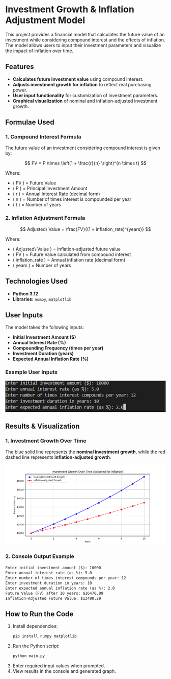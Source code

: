 # Investment Growth & Inflation Adjustment Model

This project provides a financial model that calculates the future value of an investment while considering compound interest and the effects of inflation. The model allows users to input their investment parameters and visualize the impact of inflation over time.

## Features

- **Calculates future investment value** using compound interest.
- **Adjusts investment growth for inflation** to reflect real purchasing power.
- **User input functionality** for customization of investment parameters.
- **Graphical visualization** of nominal and inflation-adjusted investment growth.

## Formulae Used

### 1. Compound Interest Formula

The future value of an investment considering compound interest is given by:

$$
FV = P \times \left(1 + \frac{r}{n} \right)^{n \times t}
$$

Where:

- \( FV \) = Future Value
- \( P \) = Principal Investment Amount
- \( r \) = Annual Interest Rate (decimal form)
- \( n \) = Number of times interest is compounded per year
- \( t \) = Number of years

### 2. Inflation Adjustment Formula

$$
Adjusted\ Value = \frac{FV}{(1 + inflation_rate)^{years}}
$$

Where:

- \( Adjusted\ Value \) = Inflation-adjusted future value
- \( FV \) = Future Value calculated from compound interest
- \( inflation_rate \) = Annual inflation rate (decimal form)
- \( years \) = Number of years

## Technologies Used

- **Python 3.12**
- **Libraries:** `numpy`, `matplotlib`

## User Inputs

The model takes the following inputs:

- **Initial Investment Amount ($)**
- **Annual Interest Rate (%)**
- **Compounding Frequency (times per year)**
- **Investment Duration (years)**
- **Expected Annual Inflation Rate (%)**

### Example User Inputs

![User Input Example](images/user_input.png)

## Results & Visualization

### 1. Investment Growth Over Time

The blue solid line represents the **nominal investment growth**, while the red dashed line represents **inflation-adjusted growth**.

![Investment Growth Graph](images/adjusted_for_inflation.png)

### 2. Console Output Example

```
Enter initial investment amount ($): 10000
Enter annual interest rate (as %): 5.0
Enter number of times interest compounds per year: 12
Enter investment duration in years: 10
Enter expected annual inflation rate (as %): 2.0
Future Value (FV) after 10 years: $16470.09
Inflation-Adjusted Future Value: $13490.29
```

## How to Run the Code

1. Install dependencies:
   ```bash
   pip install numpy matplotlib
   ```
2. Run the Python script:
   ```bash
   python main.py
   ```
3. Enter required input values when prompted.
4. View results in the console and generated graph.
